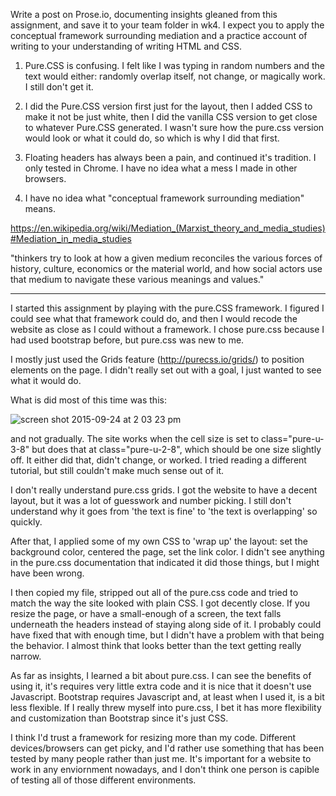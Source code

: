 Write a post on Prose.io, documenting insights gleaned from this assignment, and save it to your team folder in wk4. I expect you to apply the conceptual framework surrounding mediation and a practice account of writing to your understanding of writing HTML and CSS.


1) Pure.CSS is confusing. I felt like I was typing in random numbers and the text would either: randomly overlap itself, not change, or magically work. I still don't get it.

2) I did the Pure.CSS version first just for the layout, then I added CSS to make it not be just white, then I did the vanilla CSS version to get close to whatever Pure.CSS generated. I wasn't sure how the pure.css version would look or what it could do, so which is why I did that first. 

3) Floating headers has always been a pain, and continued it's tradition. I only tested in Chrome. I have no idea what a mess I made in other browsers.

4) I have no idea what "conceptual framework surrounding mediation" means.

https://en.wikipedia.org/wiki/Mediation_(Marxist_theory_and_media_studies)#Mediation_in_media_studies

"thinkers try to look at how a given medium reconciles the various forces of history, culture, economics or the material world, and how social actors use that medium to navigate these various meanings and values."

------------------------------------

I started this assignment by playing with the pure.CSS framework. I figured I could see what that framework could do, and then I would recode the website as close as I could without a framework. I chose pure.css because I had used bootstrap before, but pure.css was new to me. 

I mostly just used the Grids feature (http://purecss.io/grids/) to position elements on the page. I didn't really set out with a goal, I just wanted to see what it would do.

What is did most of this time was this:

![screen shot 2015-09-24 at 2 03 23 pm](https://cloud.githubusercontent.com/assets/7316321/10083730/6303c916-62c5-11e5-9667-203455165eef.png)

and not gradually. The site works when the cell size is set to class="pure-u-3-8" but does that at class="pure-u-2-8", which should be one size slightly off. It either did that, didn't change, or worked. I tried reading a different tutorial, but still couldn't make much sense out of it.

I don't really understand pure.css grids. I got the website to have a decent layout, but it was a lot of guesswork and number picking. I still don't understand why it goes from 'the text is fine' to 'the text is overlapping' so quickly.

After that, I applied some of my own CSS to 'wrap up' the layout: set the background color, centered the page, set the link color. I didn't see anything in the pure.css documentation that indicated it did those things, but I might have been wrong.

I then copied my file, stripped out all of the pure.css code and tried to match the way the site looked with plain CSS. I got decently close. If you resize the page, or have a small-enough of a screen, the text falls underneath the headers instead of staying along side of it. I probably could have fixed that with enough time, but I didn't have a problem with that being the behavior. I almost think that looks better than the text getting really narrow.

As far as insights, I learned a bit about pure.css. I can see the benefits of using it, it's requires very little extra code and it is nice that it doesn't use Javascript. Bootstrap requires Javascript and, at least when I used it, is a bit less flexible. If I really threw myself into pure.css, I bet it has more flexibility and customization than Bootstrap since it's just CSS. 

I think I'd trust a framework for resizing more than my code. Different devices/browsers can get picky, and I'd rather use something that has been tested by many people rather than just me. It's important for a website to work in any enviornment nowadays, and I don't think one person is capible of testing all of those different environments.
